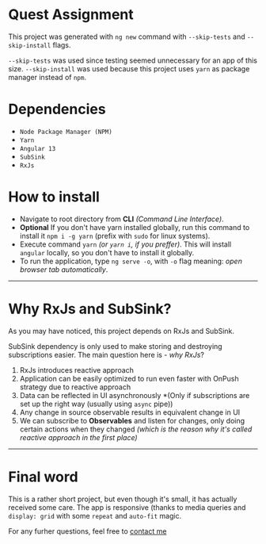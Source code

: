 # Quest Assignment
This project was generated with `ng new` command with `--skip-tests` and `--skip-install` flags.

`--skip-tests` was used since testing seemed unnecessary for an app of this size.
`--skip-install` was used because this project uses `yarn` as package manager instead of `npm`.

# Dependencies

- `Node Package Manager (NPM)`
- `Yarn`
- `Angular 13`
- `SubSink`
- `RxJs`

# How to install
- Navigate to root directory from **CLI** *(Command Line Interface)*.
- **Optional** If you don't have yarn installed globally, run this command to install it `npm i -g yarn` (prefix with `sudo` for linux systems).
- Execute command `yarn` *(or `yarn i`, if you preffer)*. 
This will install `angular` locally, so you don't have to install it globally.
- To run the application, type `ng serve -o`, with `-o` flag meaning: *open browser tab automatically*.
---
# Why RxJs and SubSink?

As you may have noticed, this project depends on RxJs and SubSink.

SubSink dependency is only used to make storing and destroying subscriptions easier.
The main question here is - *why RxJs*?

1) RxJs introduces reactive approach
2) Application can be easily optimized to run even faster with OnPush strategy due to reactive approach
3) Data can be reflected in UI asynchronously *(Only if subscriptions are set up the right way (usually using `async` pipe))
4) Any change in source observable results in equivalent change in UI
5) We can subscribe to **Observables** and listen for changes, only doing certain actions when they changed *(which is the reason why it's called reactive approach in the first place)*
---
# Final word

This is a rather short project, but even though it's small, it has actually received some care.
The app is responsive (thanks to media queries and `display: grid` with some `repeat` and `auto-fit` magic.

For any furher questions, feel free to [contact me](mailto:it.kristijan.jovic@gmail.com?subject=Assignment%20Contact)
